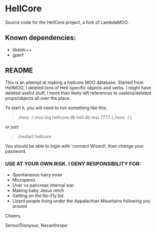 # HellCore
Source code for the HellCore project, a fork of LambdaMOO.

## Known dependencies:
* libstdc++
* gperf

## README

This is an attempt at making a hellcore MOO database. Started from HellMOO, I
deleted tons of Hell-specific objects and verbs. I might have deleted useful
stuff, I more than likely left references to useless/deleted props/objects all
over the place.

To start it, you will need to run something like this:
> ./moo -l moo.log hellcore.db hell.db.test 7777
> (./moo -l <logfile> <original DB> <new DB> <port>)

or just:

> ./restart hellcore

You should be able to login with 'connect Wizard', then change your password.

### USE AT YOUR OWN RISK. I DENY RESPONSIBILITY FOR:
* Spontaneous hairy nose
* Micropenis
* Liver vs pancreas internal war
* Making baby Jesus retch
* Getting on the No-Fly list
* Lizard people living under the Appalachian Mountains following you around

Cheers,

Senso/Dionysus, Necanthrope

